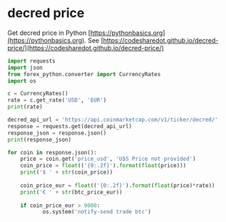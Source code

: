 # decred price

Get decred price in Python [https://pythonbasics.org](https://pythonbasics.org).
See [https://codesharedot.github.io/decred-price/](https://codesharedot.github.io/decred-price/)

```python
import requests
import json
from forex_python.converter import CurrencyRates
import os

c = CurrencyRates()
rate = c.get_rate('USD', 'EUR') 
print(rate)

decred_api_url = 'https://api.coinmarketcap.com/v1/ticker/decred/'
response = requests.get(decred_api_url)
response_json = response.json()
print(response_json)

for coin in response.json():
    price = coin.get('price_usd', 'U$S Price not provided')
    coin_price = float(('{0:.2f}').format(float(price)))
    print('$ ' + str(coin_price))
    
    coin_price_eur = float(('{0:.2f}').format(float(price)*rate))   
    print('€ ' + str(btc_price_eur))
    
    if coin_price_eur > 9000:
           os.system('notify-send trade btc')
           
```
